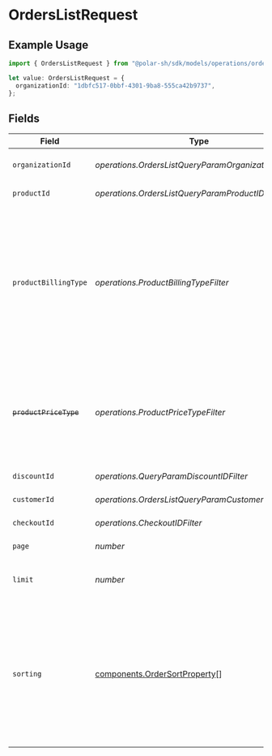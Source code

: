 # OrdersListRequest

## Example Usage

```typescript
import { OrdersListRequest } from "@polar-sh/sdk/models/operations/orderslist.js";

let value: OrdersListRequest = {
  organizationId: "1dbfc517-0bbf-4301-9ba8-555ca42b9737",
};
```

## Fields

| Field                                                                                                                                                                               | Type                                                                                                                                                                                | Required                                                                                                                                                                            | Description                                                                                                                                                                         |
| ----------------------------------------------------------------------------------------------------------------------------------------------------------------------------------- | ----------------------------------------------------------------------------------------------------------------------------------------------------------------------------------- | ----------------------------------------------------------------------------------------------------------------------------------------------------------------------------------- | ----------------------------------------------------------------------------------------------------------------------------------------------------------------------------------- |
| `organizationId`                                                                                                                                                                    | *operations.OrdersListQueryParamOrganizationIDFilter*                                                                                                                               | :heavy_minus_sign:                                                                                                                                                                  | Filter by organization ID.                                                                                                                                                          |
| `productId`                                                                                                                                                                         | *operations.OrdersListQueryParamProductIDFilter*                                                                                                                                    | :heavy_minus_sign:                                                                                                                                                                  | Filter by product ID.                                                                                                                                                               |
| `productBillingType`                                                                                                                                                                | *operations.ProductBillingTypeFilter*                                                                                                                                               | :heavy_minus_sign:                                                                                                                                                                  | Filter by product billing type. `recurring` will filter data corresponding to subscriptions creations or renewals. `one_time` will filter data corresponding to one-time purchases. |
| ~~`productPriceType`~~                                                                                                                                                              | *operations.ProductPriceTypeFilter*                                                                                                                                                 | :heavy_minus_sign:                                                                                                                                                                  | : warning: ** DEPRECATED **: This will be removed in a future release, please migrate away from it as soon as possible.                                                             |
| `discountId`                                                                                                                                                                        | *operations.QueryParamDiscountIDFilter*                                                                                                                                             | :heavy_minus_sign:                                                                                                                                                                  | Filter by discount ID.                                                                                                                                                              |
| `customerId`                                                                                                                                                                        | *operations.OrdersListQueryParamCustomerIDFilter*                                                                                                                                   | :heavy_minus_sign:                                                                                                                                                                  | Filter by customer ID.                                                                                                                                                              |
| `checkoutId`                                                                                                                                                                        | *operations.CheckoutIDFilter*                                                                                                                                                       | :heavy_minus_sign:                                                                                                                                                                  | Filter by checkout ID.                                                                                                                                                              |
| `page`                                                                                                                                                                              | *number*                                                                                                                                                                            | :heavy_minus_sign:                                                                                                                                                                  | Page number, defaults to 1.                                                                                                                                                         |
| `limit`                                                                                                                                                                             | *number*                                                                                                                                                                            | :heavy_minus_sign:                                                                                                                                                                  | Size of a page, defaults to 10. Maximum is 100.                                                                                                                                     |
| `sorting`                                                                                                                                                                           | [components.OrderSortProperty](../../models/components/ordersortproperty.md)[]                                                                                                      | :heavy_minus_sign:                                                                                                                                                                  | Sorting criterion. Several criteria can be used simultaneously and will be applied in order. Add a minus sign `-` before the criteria name to sort by descending order.             |